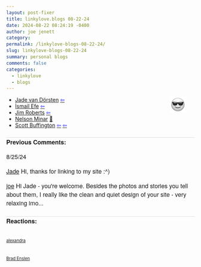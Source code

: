 ```yaml
---
layout: post-fixer
title: 𝚕𝚒𝚗𝚔𝚢𝚕𝚘𝚟𝚎.𝚋𝚕𝚘𝚐𝚜 𝟶𝟾-𝟸𝟸-𝟸𝟺
date: 2024-08-22 08:24:19 -0400
author: joe jenett
category: 
permalink: /linkylove-blogs-08-22-24/
slug: linkylove-blogs-08-22-24
summary: personal blogs
comments: false
categories:
  - linkylove
  - blogs
---
```

<img src="/images/eguy.png" alt="" style="position:relative;float:right;margin-right:24px;" width="42">
<ul class="linkylove">
	<li><a title="Jade van Dörsten" href="https://jade.van-dorsten.net/">Jade van Dörsten</a>  <a title="source" href="https://blogroll.club/"><span style="color:blue;">&#8678;</span></a></li>
	<li><a title="İsmail Efe's Blog Site" href="https://ismailefe.org/">İsmail Efe</a>  <a title="source" href="https://firechicken.club/"><span style="color:blue;">&#8678;</span></a></li>
	<li><a title="Noded – Where Your Concerns are Duly Noded 📷" href="https://noded.us/noded/">Jim Roberts</a>  <a title="a personal favorite 😎 linked again because I really like his latest photo" href="https://dwt-archives.joejenett.com/search/?s=noded"><span style="color:blue;">&#8678;</span></a></li>
	<li><a title="Some Bits: Nelson's Linkblog" href="https://www.somebits.com/linkblog/">Nelson Minar</a> <a title="source" href="https://pinboard.in/u:tdjones">📌</a></li>
	<li><a title="Iron_Geek" href="https://irongeek.net/">Scott Buffington</a>   <a title="source" href="https://dwt-archives.joejenett.com/10-23-20/"><span style="color:blue;">&#8678;</span></a> <a title="source" href="https://xn--sr8hvo.ws/directory"><span style="color:blue;">&#8678;</span></a></li>
</ul>


<a style="display:none;" href="https://brid.gy/publish/mastodon"><small>(cross-posted to mastodon)</small></a>

<p style="font-family: 'Helvetica Neue',Helvetica,Arial,sans-serif;font-weight:600;font-size:16px;border-top:1px solid #ddd;margin-top:24px;">
Previous Comments:
</p>

<p style="font-family: 'Helvetica Neue',Helvetica,Arial,sans-serif;font-weight:500;font-size:16px;">8/25/24</p>
<p style="font-family: 'Helvetica Neue',Helvetica,Arial,sans-serif;font-size:16px;"><a href="https://jade.van-dorsten.net/">Jade</a>
Hi, thanks for linking to my site :^)
</p>
<p style="font-family: 'Helvetica Neue',Helvetica,Arial,sans-serif;font-size:16px;"><a href="https://iwebthings.joejenett.com/">joe</a>
Hi Jade - you're welcome. Besides the photos and stories you tell about them, I really like the clean and quiet design of your site - very relaxing imo...
</p>
<div id="resultsp" style="border-top:1px solid #ddd;margin-top:24px;"><span style="font-family: 'Helvetica Neue',Helvetica,Arial,sans-serif;font-weight:600;font-size:16px;">Reactions: </span><br><p><a href="https://tilde.zone/@xandra"><img src="https://webmention.io/avatar/static.toot.community/7f0ca490f2d9412de0c9813369735c50d5a128a30747b46e10e0aaa9599d2b29.png" alt="" width="48"><br><span style="font-size:.8em;">alexandra</span></a></p>  <p><a href="https://mastodon.social/@bradenslen"><img src="https://webmention.io/avatar/static.toot.community/6659cc47f781aafc0813a09d5facb94598856b31dd72ad12cfc91792e43aeb9e.gif" alt="" width="48"><br><span style="font-size:.8em;">Brad Enslen</span></a></p></div>

